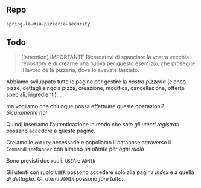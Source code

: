 ## Repo
`spring-la-mia-pizzeria-security`

## Todo
> [!attention] IMPORTANTE
> Ricordatevi di sganciare la vostra vecchia repository e di crearne una nuova per questo esercizio, che prosegue il lavoro della pizzeria, dove lo avevate lasciato.

Abbiamo sviluppato tutte le pagine per gestire la *nostra pizzeria* (elenco pizze, dettagli singola pizza, creazione, modifica, cancellazione, offerte speciali, ingredienti)…

ma vogliamo che chiunque possa effettuare queste operazioni?
*Sicuramente no!*

Quindi inseriamo l’autenticazione in modo che *solo gli utenti registrati* possano accedere a queste pagine.

Creiamo le `entity` necessarie e popoliamo il database attraverso il `CommandLineRunner` con almeno *un utente* per *ogni ruolo*

Sono previsti due ruoli: `USER` e `ADMIN`

Gli utenti con ruolo `USER` possono accedere solo alla pagina *index* e a quella *di dettaglio*.
Gli utenti `ADMIN` possono *fare tutto*.